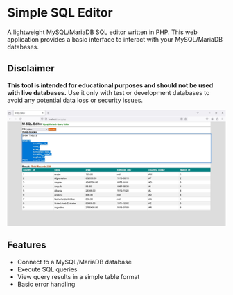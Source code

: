 # Simple SQL Editor

A lightweight MySQL/MariaDB SQL editor written in PHP. This web application provides a basic interface to interact with your MySQL/MariaDB databases.

## Disclaimer

**This tool is intended for educational purposes and should not be used with live databases.** Use it only with test or development databases to avoid any potential data loss or security issues.

![Screenshot](Screenshot_m_sql_editor.jpg)


## Features

- Connect to a MySQL/MariaDB database
- Execute SQL queries
- View query results in a simple table format
- Basic error handling

